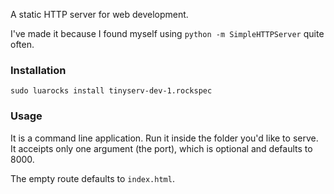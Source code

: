 A static HTTP server for web development.

I've made it because I found myself using `python -m SimpleHTTPServer` quite often.

### Installation

`sudo luarocks install tinyserv-dev-1.rockspec`

### Usage

It is a command line application. Run it inside the folder you'd like to serve.
It acceipts only one argument (the port), which is optional and defaults to 8000.

The empty route defaults to `index.html`.
